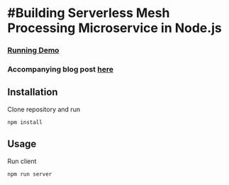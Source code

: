 #Building Serverless Mesh Processing Microservice in Node.js
========
### [Running Demo](https://lucasmajerowicz.github.io/serverless-mesh-processing/app/)

### Accompanying blog post [here](http://hecodes.com/2016/09/serverless-mesh-processing-microservice-in-node-js)

## Installation
Clone repository and run

```
npm install
```

## Usage
Run client

```
npm run server
```